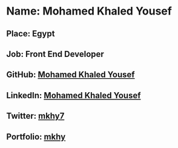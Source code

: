 # Name: Mohamed Khaled Yousef
## Place: Egypt
## Job: Front End Developer
## GitHub: [Mohamed Khaled Yousef](https://github.com/mohamedkhaledyousef)
## LinkedIn: [Mohamed Khaled Yousef](http://linkedin.com/in/mohamed-khaled-yousef-421081a5)
## Twitter: [mkhy7](https://twitter.com/mkhy7)
## Portfolio: [mkhy](https://t.co/7OgPsufYku)
